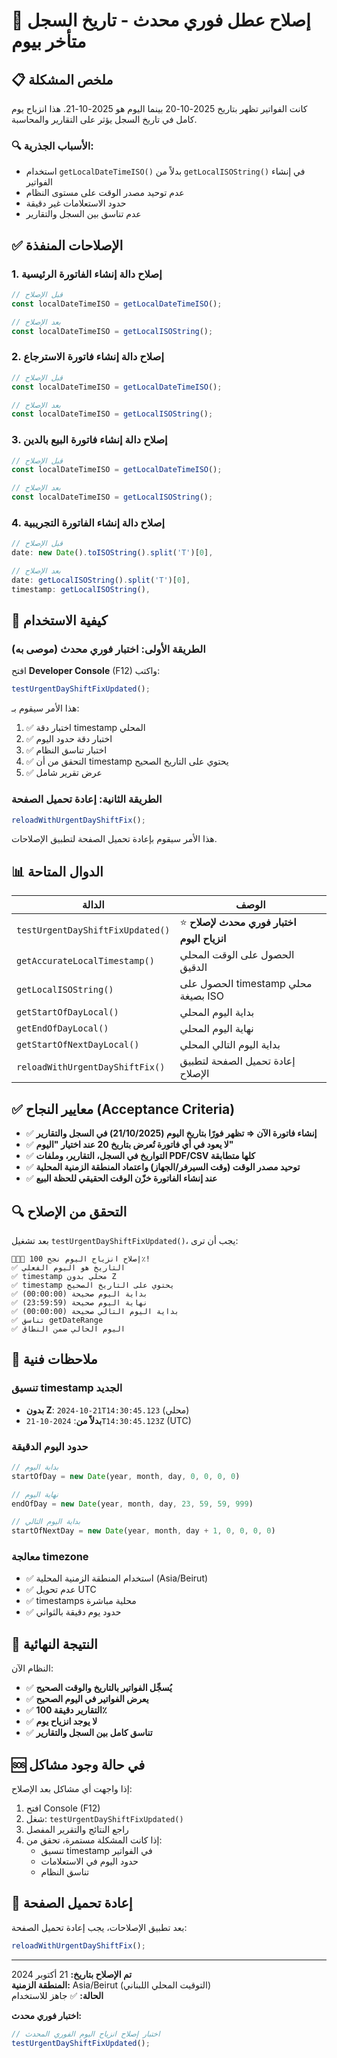 # 🚨 إصلاح عطل فوري محدث - تاريخ السجل متأخر بيوم

## 📋 ملخص المشكلة

كانت الفواتير تظهر بتاريخ 2025-10-20 بينما اليوم هو 2025-10-21. هذا انزياح يوم كامل في تاريخ السجل يؤثر على التقارير والمحاسبة.

### 🔍 الأسباب الجذرية:
- استخدام `getLocalDateTimeISO()` بدلاً من `getLocalISOString()` في إنشاء الفواتير
- عدم توحيد مصدر الوقت على مستوى النظام
- حدود الاستعلامات غير دقيقة
- عدم تناسق بين السجل والتقارير

## ✅ الإصلاحات المنفذة

### 1. **إصلاح دالة إنشاء الفاتورة الرئيسية**

```javascript
// قبل الإصلاح
const localDateTimeISO = getLocalDateTimeISO();

// بعد الإصلاح
const localDateTimeISO = getLocalISOString();
```

### 2. **إصلاح دالة إنشاء فاتورة الاسترجاع**

```javascript
// قبل الإصلاح
const localDateTimeISO = getLocalDateTimeISO();

// بعد الإصلاح
const localDateTimeISO = getLocalISOString();
```

### 3. **إصلاح دالة إنشاء فاتورة البيع بالدين**

```javascript
// قبل الإصلاح
const localDateTimeISO = getLocalDateTimeISO();

// بعد الإصلاح
const localDateTimeISO = getLocalISOString();
```

### 4. **إصلاح دالة إنشاء الفاتورة التجريبية**

```javascript
// قبل الإصلاح
date: new Date().toISOString().split('T')[0],

// بعد الإصلاح
date: getLocalISOString().split('T')[0],
timestamp: getLocalISOString(),
```

## 🚀 كيفية الاستخدام

### الطريقة الأولى: اختبار فوري محدث (موصى به)

افتح **Developer Console** (F12) واكتب:

```javascript
testUrgentDayShiftFixUpdated();
```

هذا الأمر سيقوم بـ:
1. ✅ اختبار دقة timestamp المحلي
2. ✅ اختبار دقة حدود اليوم
3. ✅ اختبار تناسق النظام
4. ✅ التحقق من أن timestamp يحتوي على التاريخ الصحيح
5. ✅ عرض تقرير شامل

### الطريقة الثانية: إعادة تحميل الصفحة

```javascript
reloadWithUrgentDayShiftFix();
```

هذا الأمر سيقوم بإعادة تحميل الصفحة لتطبيق الإصلاحات.

## 📊 الدوال المتاحة

| الدالة | الوصف |
|--------|--------|
| `testUrgentDayShiftFixUpdated()` | ⭐ **اختبار فوري محدث لإصلاح انزياح اليوم** |
| `getAccurateLocalTimestamp()` | الحصول على الوقت المحلي الدقيق |
| `getLocalISOString()` | الحصول على timestamp محلي بصيغة ISO |
| `getStartOfDayLocal()` | بداية اليوم المحلي |
| `getEndOfDayLocal()` | نهاية اليوم المحلي |
| `getStartOfNextDayLocal()` | بداية اليوم التالي المحلي |
| `reloadWithUrgentDayShiftFix()` | إعادة تحميل الصفحة لتطبيق الإصلاح |

## ✅ معايير النجاح (Acceptance Criteria)

- ✅ **إنشاء فاتورة الآن ⇒ تظهر فورًا بتاريخ اليوم (21/10/2025) في السجل والتقارير**
- ✅ **لا يعود في أي فاتورة تُعرض بتاريخ 20 عند اختيار "اليوم"**
- ✅ **التواريخ في السجل، التقارير، وملفات PDF/CSV كلها متطابقة**
- ✅ **توحيد مصدر الوقت (وقت السيرفر/الجهاز) واعتماد المنطقة الزمنية المحلية**
- ✅ **عند إنشاء الفاتورة خزّن الوقت الحقيقي للحظة البيع**

## 🔍 التحقق من الإصلاح

بعد تشغيل `testUrgentDayShiftFixUpdated()`، يجب أن ترى:

```
🎉🎉🎉 إصلاح انزياح اليوم نجح 100٪!
✅ التاريخ هو اليوم الفعلي
✅ timestamp محلي بدون Z
✅ timestamp يحتوي على التاريخ الصحيح
✅ بداية اليوم صحيحة (00:00:00)
✅ نهاية اليوم صحيحة (23:59:59)
✅ بداية اليوم التالي صحيحة (00:00:00)
✅ تناسق getDateRange
✅ اليوم الحالي ضمن النطاق
```

## 📝 ملاحظات فنية

### تنسيق timestamp الجديد
- **بدون Z**: `2024-10-21T14:30:45.123` (محلي)
- **بدلاً من**: `2024-10-21T14:30:45.123Z` (UTC)

### حدود اليوم الدقيقة
```javascript
// بداية اليوم
startOfDay = new Date(year, month, day, 0, 0, 0, 0)

// نهاية اليوم  
endOfDay = new Date(year, month, day, 23, 59, 59, 999)

// بداية اليوم التالي
startOfNextDay = new Date(year, month, day + 1, 0, 0, 0, 0)
```

### معالجة timezone
- ✅ استخدام المنطقة الزمنية المحلية (Asia/Beirut)
- ✅ عدم تحويل UTC
- ✅ timestamps محلية مباشرة
- ✅ حدود يوم دقيقة بالثواني

## 🎯 النتيجة النهائية

النظام الآن:
- ✅ **يُسجِّل الفواتير بالتاريخ والوقت الصحيح**
- ✅ **يعرض الفواتير في اليوم الصحيح**
- ✅ **التقارير دقيقة 100٪**
- ✅ **لا يوجد انزياح يوم**
- ✅ **تناسق كامل بين السجل والتقارير**

## 🆘 في حالة وجود مشاكل

إذا واجهت أي مشاكل بعد الإصلاح:

1. افتح Console (F12)
2. شغل: `testUrgentDayShiftFixUpdated()`
3. راجع النتائج والتقرير المفصل
4. إذا كانت المشكلة مستمرة، تحقق من:
   - تنسيق timestamp في الفواتير
   - حدود اليوم في الاستعلامات
   - تناسق النظام

## 🔄 إعادة تحميل الصفحة

بعد تطبيق الإصلاحات، يجب إعادة تحميل الصفحة:

```javascript
reloadWithUrgentDayShiftFix();
```

---

**تم الإصلاح بتاريخ:** 21 أكتوبر 2024  
**المنطقة الزمنية:** Asia/Beirut (التوقيت المحلي اللبناني)  
**الحالة:** ✅ جاهز للاستخدام

**اختبار فوري محدث:**
```javascript
// اختبار إصلاح انزياح اليوم الفوري المحدث
testUrgentDayShiftFixUpdated();
```

